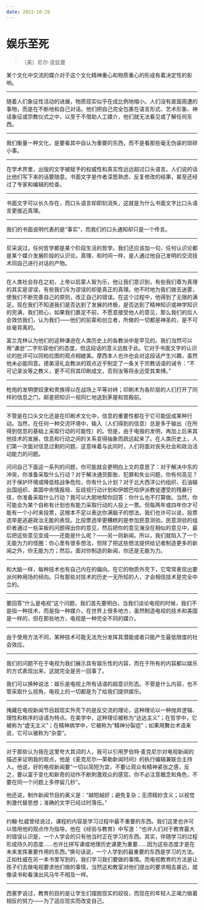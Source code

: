 ```yaml
---
date: 2023-10-29
---
```


# 娱乐至死

> （美）尼尔·波兹曼

某个文化中交流的媒介对于这个文化精神重心和物质重心的形成有着决定性的影响。

---

随着人们象征性活动的进展，物质现实似乎在成比例地缩小。人们没有直面周遭的事物，而是在不断地和自己对话。他们把自己完全包裹在语言形式、艺术形象、神话象征或宗教仪式之中，以至于不借助人工媒介，他们就无法看见或了解任何东西。

---

我们衡量一种文化，是要看其中自认为重要的东西，而不是看那些毫无伪装的琐碎小事。

---

在学术界里，出版的文字被赋予的权威性和真实性远远超过口头语言。人们说的话比他们写下来的话要随意。书面文字是作者深思熟虑、反复修改的结果，甚至还经过了专家和编辑的检查。

---

书面文字可以长久存在，而口头语言却即刻消失，这就是为什么书面文字比口头语言更接近真理。

---

我们的书面说明代表的是“事实”，而我们的口头通知却只是一个传言。

---

尼采说过，任何哲学都是某个阶段生活的哲学。我们还应该加一句，任何认识论都是某个媒介发展阶段的认识论。真理，和时间一样，是人通过他自己发明的交流技术同自己进行对话的产物。

---

在人类社会存在之初，上帝以启蒙人智为乐，他让我们意识到，有些我们尊为真理的其实是谬误，有些我们斥为谬误的却是真正的真理。他不时地为我们拨去迷雾，使我们不断完善自己的原则，改正自己的错误。在这个过程中，他得到了无限的满足。现在我们不知道我们是否达到了发展的终极，是否达到了精神知识或神学知识的完满，我们担心，如果我们裹足不前，不愿意接受他人的意见，那么我们的后人会效仿我们，认为我们——他们的前辈和创立者，所做的一切都是神圣的，是不可丝毫背离的。

富兰克林认为他们的这种谦逊在人类历史上的各教派中是罕见的。我们当然可以用“谦逊”二字形容他们的态度，但这段话的意义远胜于此。它对于书面文字的认识论的批评可以同柏拉图的观点相媲美。摩西本人也许也会对这段话产生兴趣，虽然他未必能同意。德美浸礼会教派的观点近乎制定了一条关于宗教话语的诫令：“不可记录汝等之教义，更不可将其印刷成文，否则汝等将永远受其束缚。”

---

枪炮的发明使奴隶和贵族得以在战场上平等对峙；印刷术为各阶层的人们打开了同样的信息之门，邮差把知识一视同仁地送到茅屋和宫殿前。

---

不管是在口头文化还是在印刷术文化中，信息的重要性都在于它可能促成某种行动。当然，在任何一种交流环境中，输入（人们得到的信息）总是多于输出（在所得到信息的基础上采取行动的可能性）的。但是，由于电报的发明，再加上后来其他技术的发展，信息和行动之间的关系变得抽象而疏远起来了。在人类历史上，人们第一次面对信息过剩的问题，这意味着与此同时，人们将面对丧失社会和政治活动能力的问题。

问问自己下面这一系列的问题，你可能就会更明白上文的意思了：对于解决中东的冲突，你准备采取什么行动？对于解决通货膨胀、犯罪和失业问题，你有何高见？对于保护环境或降低核战争危险，你有什么计划？对于北大西洋公约组织、石油输出国组织、美国中央情报局、反歧视行动计划和伊朗巴哈伊派教徒遭受的残暴行径，你准备采取什么行动？我可以大胆地帮你回答：你什么也不打算做。当然，你可能会为某个自称有计划也有能力采取行动的人投上一票。但每两年或四年你才可能有一个小时来投票，这根本不足以表达你满脑子的想法。我们也许可以说，投票选举是逃避政治无能的表现。比投票选举更糟糕的是参加民意测验。民意测验的组织者通过一些呆板的问题得出你的意见，然后把你的意见淹没在相似的意见中，最后把这些意见变成——还能是什么呢？——另一则新闻。所以，我们就陷入了一个无能为力的怪圈：你心里有很多想法，但除了把这些想法提供给记者制造更多的新闻之外，你无能为力；然后，面对你制造的新闻，你还是无能为力。

---

和大脑一样，每种技术也有自己内在的偏向。在它的物质外壳下，它常常表现出要派何种用场的倾向。只有那些对技术的历史一无所知的人，才会相信技术是完全中立的。

---

要回答“什么是电视”这个问题，我们首先要明白，当我们谈论电视的时候，我们不是指一种技术，而是指一种媒介。在世界上很多地方，虽然制造电视的技术和美国是一样的，但在那些地方，电视是一种完全不同的媒介。

---

由于使用方法不同，某种技术可能无法充分发挥其潜能或者只能产生最低限度的社会效应。

---

我们的问题不在于电视为我们展示具有娱乐性的内容，而在于所有的内容都以娱乐的方式表现出来，这就完全是另一回事了。

我们可以换种说法：娱乐是电视上所有话语的超意识形态。不管是什么内容，也不管采取什么视角，电视上的一切都是为了给我们提供娱乐。

---

掩藏在电视新闻节目超现实外壳下的是反交流的理论，这种理论以一种抛弃逻辑、理性和秩序的话语为特点。在美学中，这种理论被称为“达达主义”；在哲学中，它被称为“虚无主义”；在精神病学中，它被称为“精神分裂症”；如果用舞台术语来说，它可以被称为“杂耍”。

---

对于那些认为我在这里夸大其词的人，我可以引用罗伯特·麦克尼尔对电视新闻的描述来证明我的观点，他是《麦克尼尔—莱勒新闻时间》的执行编辑兼联合主持人。他说，好的电视新闻要“一切以简短为宜，不要让观众有精神紧张之感，反之，要以富于变化和新奇的动作不断刺激观众的感官。你不必注意概念和角色，不要在同一个问题上多停留几秒”。

他还说，制作新闻节目的奥义是：“越短越好；避免复杂；无须精妙含义；以视觉刺激代替思想；准确的文字已经过时落伍。”

---

约翰·杜威曾经说过，课程的内容是学习过程中最不重要的东西。我们这里也许可以借用他的观点作为指导。他在《经验与教育》中写道：“也许人们对于教育最大的错误认识是，一个人学会的只有他当时正在学习的东西。其实，伴随学习的过程形成持久的态度……也许比拼写课或地理历史课更为重要……因为这些态度才是在未来发挥重要作用的东西。”换句话说，一个人学到的最重要的东西是学习的方法。正如杜威在另一本书里写到的，我们学习我们要做的事情。而电视教育的方法是让孩子们去做电视要求他们做的事情，当然这和教室对他们提出的要求相去甚远，就像读书和看演出风马牛不相及一样。

---

西塞罗说过，教育的目的是让学生们摆脱现实的奴役，而现在的年轻人正竭力做着相反的努力——为了适应现实而改变自己。

